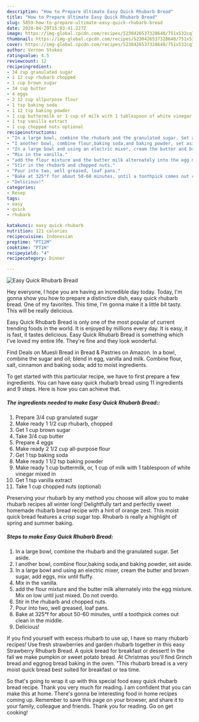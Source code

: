 ```yaml
---
description: "How to Prepare Ultimate Easy Quick Rhubarb Bread"
title: "How to Prepare Ultimate Easy Quick Rhubarb Bread"
slug: 5859-how-to-prepare-ultimate-easy-quick-rhubarb-bread
date: 2020-04-29T15:03:41.227Z
image: https://img-global.cpcdn.com/recipes/5230426537328640/751x532cq70/easy-quick-rhubarb-bread-recipe-main-photo.jpg
thumbnail: https://img-global.cpcdn.com/recipes/5230426537328640/751x532cq70/easy-quick-rhubarb-bread-recipe-main-photo.jpg
cover: https://img-global.cpcdn.com/recipes/5230426537328640/751x532cq70/easy-quick-rhubarb-bread-recipe-main-photo.jpg
author: Vernon Stokes
ratingvalue: 4.5
reviewcount: 12
recipeingredient:
- 34 cup granulated sugar
- 1 12 cup rhubarb chopped
- 1 cup brown sugar
- 34 cup butter
- 4 eggs
- 2 12 cup allpurpose flour
- 1 tsp baking soda
- 1 12 tsp baking powder
- 1 cup buttermilk or 1 cup of milk with 1 tablespoon of white vinegar mixed in
- 1 tsp vanilla extract
- 1 cup chopped nuts optional
recipeinstructions:
- "In a large bowl, combine the rhubarb and the granulated sugar. Set aside."
- "I another bowl, combine flour,baking soda,and baking powder, set aside."
- "In a large bowl and using an electric mixer, cream the butter and brown sugar, add eggs, mix until fluffy."
- "Mix in the vanilla."
- "add the flour mixture and the butter milk alternately into the egg mixture. Mix on low until just mixed. Do not overdo."
- "Stir in the rhubarb and chopped nuts."
- "Pour into two, well greased, loaf pans."
- "Bake at 325°f for about 50-60 minutes, until a toothpick comes out clean in the middle."
- "Delicious!"
categories:
- Resep
tags:
- easy
- quick
- rhubarb

katakunci: easy quick rhubarb
nutrition: 121 calories
recipecuisine: Indonesian
preptime: "PT12M"
cooktime: "PT1H"
recipeyield: "4"
recipecategory: Dinner

---
```



![Easy Quick Rhubarb Bread](https://img-global.cpcdn.com/recipes/5230426537328640/751x532cq70/easy-quick-rhubarb-bread-recipe-main-photo.jpg)

Hey everyone, I hope you are having an incredible day today. Today, I'm gonna show you how to prepare a distinctive dish, easy quick rhubarb bread. One of my favorites. This time, I'm gonna make it a little bit tasty. This will be really delicious.

Easy Quick Rhubarb Bread is only one of the most popular of current trending foods in the world. It is enjoyed by millions every day. It is easy, it is fast, it tastes delicious. Easy Quick Rhubarb Bread is something which I've loved my entire life. They're fine and they look wonderful.

Find Deals on Muesli Bread in Bread &amp; Pastries on Amazon. In a bowl, combine the sugar and oil; blend in egg, vanilla and milk. Combine flour, salt, cinnamon and baking soda; add to moist ingredients.


To get started with this particular recipe, we have to first prepare a few ingredients. You can have easy quick rhubarb bread using 11 ingredients and 9 steps. Here is how you can achieve that.

##### The ingredients needed to make Easy Quick Rhubarb Bread::

1. Prepare 3/4 cup granulated sugar
1. Make ready 1 1/2 cup rhubarb, chopped
1. Get 1 cup brown sugar
1. Take 3/4 cup butter
1. Prepare 4 eggs
1. Make ready 2 1/2 cup all-purpose flour
1. Get 1 tsp baking soda
1. Make ready 1 1/2 tsp baking powder
1. Make ready 1 cup buttermilk, or, 1 cup of milk with 1 tablespoon of white vinegar mixed in
1. Get 1 tsp vanilla extract
1. Take 1 cup chopped nuts (optional)


Preserving your rhubarb by any method you choose will allow you to make rhubarb recipes all winter long! Delightfully tart and perfectly sweet homemade rhubarb bread recipe with a hint of orange zest. This moist quick bread features a crisp sugar top. Rhubarb is really a highlight of spring and summer baking. 

##### Steps to make Easy Quick Rhubarb Bread:

1. In a large bowl, combine the rhubarb and the granulated sugar. Set aside.
1. I another bowl, combine flour,baking soda,and baking powder, set aside.
1. In a large bowl and using an electric mixer, cream the butter and brown sugar, add eggs, mix until fluffy.
1. Mix in the vanilla.
1. add the flour mixture and the butter milk alternately into the egg mixture. Mix on low until just mixed. Do not overdo.
1. Stir in the rhubarb and chopped nuts.
1. Pour into two, well greased, loaf pans.
1. Bake at 325°f for about 50-60 minutes, until a toothpick comes out clean in the middle.
1. Delicious!


If you find yourself with excess rhubarb to use up, I have so many rhubarb recipes! Use fresh strawberries and garden rhubarb together in this easy Strawberry Rhubarb Bread. A quick bread for breakfast or dessert! In the fall we make pumpkin or sweet potato bread. At Christmas you&#39;ll find Grinch bread and eggnog bread baking in the oven. &#34;This rhubarb bread is a very moist quick bread best suited for breakfast or tea time. 

So that's going to wrap it up with this special food easy quick rhubarb bread recipe. Thank you very much for reading. I am confident that you can make this at home. There's gonna be interesting food in home recipes coming up. Remember to save this page on your browser, and share it to your family, colleague and friends. Thank you for reading. Go on get cooking!
